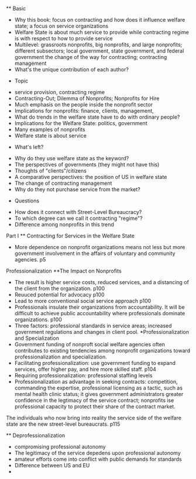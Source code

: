 ** Basic 
- Why this book: focus on contracting and how does it influence welfare state; a focus on service organizations 
- Welfare State is about much service to provide while contracting regime is with respect to how to provide service
- Multilevel: grassroots nonprofits, big nonprofits, and large nonprofits; different subsectors; local government, state government, and federal government
  the change of the way for contracting; contracting management
- What's the unique contribution of each author?

* Topic
- service provision, contracting regime
- Contracting-Out; Dilemma of Nonprofits; Nonprofits for Hire
- Much emphasis on the people inside the nonprofit sector
- Implications for nonprofits: finance, clients, management, 
- What do trends in the welfare state have to do with ordinary people?
- Implications for the Welfare State: politics, government
- Many examples of nonprofits
- Welfare state is about service 

* What's left? 
- Why do they use welfare state as the keyword? 
- The perspectives of governments (they might not have this)
- Thoughts of "clients"/citizens 
- A comparative perspectives: the position of US in welfare state 
- The change of contracting management
- Why do they not purchase service from the market?
  
* Questions
- How does it connect with Street-Level Bureaucracy?
- To which degree can we call it contracting "regime"?
- Difference among nonprofits in this trend

Part I
** Contracting for Services in the Welfare State 
- More dependence on nonprofit organizations means not less but more government involvement in the affairs of voluntary and community agencies. p5


Professionalization
**The Impact on Nonprofits 
- The result is higher service costs, reduced services, and a distancing of the client from the organization. p100
- Reuuced potential for advocacy p100
- Lead to more conventional social service approach p100
- Professionals insulate their organizations from accountability. It will be difficult to achieve public accountability where professionals dominate organizations. p100
- Three factors: professional standards in service areas; increased government regulations and changes in client pool.
*Professionalization and Specialization
- Government funding of nonproft social welfare agencies often contributes to existing tendencies among nonprofit organizations toward professionalization and specialization.
- Facilitating professionalization: use government funding to expand services, offer higher pay, and hire more skilled staff. p104
- Requiring professionalization: professional staffing levels
- Professionalization as advantage in seeking contracts: competition, commanding the expertise, professional licensing as a tactic, such as mental
health clinic status; it gives government administrators greater confidence in the legtimacy of the service contract; nonprofits ise professional capacity to protect their share of the contract market. 
  
The individuals who now bring into reality the service side of the welfare state are the new street-level bureaucrats. p115


** Deprofessionalization
- compromising professional autonomy
- The legitimacy of the service depedens upon professional autonomy
- amateur efforts come into conflict with public demands for standards 
- Difference between US and EU
- 
